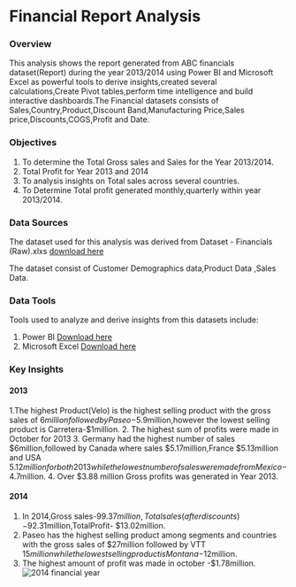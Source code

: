 # Financial Report Analysis
### Overview

This analysis shows the report generated from ABC financials dataset(Report) during the year 2013/2014 using Power BI and Microsoft Excel as powerful tools to derive insights,created several calculations,Create Pivot tables,perform time intelligence and build interactive dashboards.The Financial datasets consists of Sales,Country,Product,Discount Band,Manufacturing Price,Sales price,Discounts,COGS,Profit and Date.

### Objectives
1. To determine the Total Gross sales and Sales for the Year 2013/2014.
2. Total Profit for Year 2013 and 2014
3. To analysis insights on Total sales across several countries.
4. To Determine Total profit generated monthly,quarterly within year 2013/2014.

### Data Sources
The dataset used for this analysis was derived from Dataset - Financials (Raw).xlxs [download here](https://1drv.ms/x/c/45ca2394ba60649c/EWvnYxly-eVNljPmbfSx9bMB3KH61U26GPsPLC1-BZ_IPQ?e=MKyqMn)

The dataset consist of Customer Demographics data,Product Data ,Sales Data.

### Data Tools
Tools used to analyze and derive insights from this datasets include: 
1. Power BI [Download here](https://1drv.ms/b/c/45ca2394ba60649c/ETxj9ndbychDn_XyFDjlMqEBYWbX7gpprkFldl5j5SQXtg?e=1Qh3zk)
2. Microsoft Excel  [Download here](https://1drv.ms/b/c/45ca2394ba60649c/EVA4jzlqW1dGgNLre9cGwyAB6dJ3OWRPzfexJm9MUVAIaQ?e=MVm1ql)

### Key Insights 
#### 2013
1.The highest Product(Velo) is the highest selling product with the gross sales of $6million followed by Paseo -$5.9million,however the lowest selling product is Carretera-$1million.
2. The highest sum of profits were made in October for 2013
3. Germany had the highest number of sales $6million,followed by Canada where sales $5.17million,France $5.13million and USA $5.12million for both 2013 while the lowest number of sales were made from Mexico-$4.7million.
4. Over $3.88 million Gross profits was generated in Year 2013.

   
#### 2014
1. In 2014,Gross sales-$99.37million,Total sales(after discounts) -$92.31million,TotalProfit- $13.02million.
2. Paseo has the highest selling product among segments and countries with the gross sales of $27million followed by VTT $15million while the lowest selling product is Montana -$12million.
3. The highest amount of  profit was made in october -$1.78million.
![2014 financial year](https://github.com/user-attachments/assets/a9ace8f6-aaa8-4b6e-85a5-9791cf6bf461)

   
